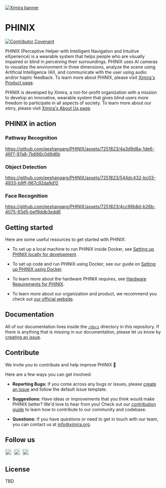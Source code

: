 [![Ximira banner](./.github/assets/ximira-banner.png)](https://ximira.org/)

# PHINIX

[![Contributor Covenant](https://img.shields.io/badge/Contributor%20Covenant-2.1-4baaaa.svg)](CODE_OF_CONDUCT.md)

PHINIX (Perceptive Helper with Intelligent Navigation and Intuitive eXperience)
is a wearable system that helps people who are visually impaired or blind in
perceiving their surroundings. PHINIX uses AI cameras to visualize the environment
in three dimensions, analyze the scene using Artificial Intelligence (AI), and
communicate with the user using audio and/or haptic feedback. To learn more about
PHINIX, please visit [Ximira's Product page](https://ximira.org/product).

PHINIX is developed by Ximira, a not-for-profit organization with a mission to
develop an innovative, wearable system that gives blind users more freedom to
participate in all aspects of society. To learn more about our story, please
visit [Ximira's About Us page](https://ximira.org/about).

## PHINIX in action

### Pathway Recognition

https://github.com/eeshangarg/PHINIX/assets/7251823/4a3d9d8a-1de6-46f7-97a8-7b666c0d9d6b

### Object Detection

https://github.com/eeshangarg/PHINIX/assets/7251823/544dc432-bc03-4933-b9ff-967c92da9d12

### Face Recognition

https://github.com/eeshangarg/PHINIX/assets/7251823/4cc96b8d-b26b-4075-83d5-bef9ddb3edd6

## Getting started

Here are some useful resources to get started with PHINIX:

* To set up a local machine to run PHINIX inside Docker, see
  [Setting up PHINIX locally for development](docs/setup_local.md).

* To set up code and run PHINIX using Docker, see our guide on
  [Setting up PHINIX using Docker](docs/setup_with_docker.md).

* To learn more about the hardware PHINIX requires, see
  [Hardware Requirements for PHINIX](docs/hardware_requirements.md).

* To learn more about our organization and product, we recommend you
  check out [our official website](https://ximira.org/).

## Documentation

All of our documentation lives inside the
[`/docs`](https://github.com/ximira-org/PHINIX/tree/main/docs) directory in this
repository. If there is anything that is missing in our documentation,
please let us know by
[creating an issue](https://github.com/ximira-org/PHINIX/issues/new).

## Contribute

We invite you to contribute and help improve PHINIX 💚

Here are a few ways you can get involved:

- **Reporting Bugs:** If you come across any bugs or issues, please
  [create an issue](https://github.com/ximira-org/PHINIX/issues/new) and follow
  the default issue template.

- **Suggestions:** Have ideas or improvements that you think would make PHINIX better?
  We'd love to hear from you! Check out our [contribution guide](CONTRIBUTING.md) to
  learn how to contribute to our community and codebase.

- **Questions:** If you have questions or need to get in touch with our team, you can
  contact us at info@ximira.org.

## Follow us

<p valign="center">
  <a href="https://www.facebook.com/Ximira-LLC-106627175132440"><img width="20px" src="./.github/assets/facebook.svg" alt="Facebook"></a>&nbsp;&nbsp;<a href="https://twitter.com/XimiraLLC"><img width="20px" src="./.github/assets/twitter.svg" alt="Twitter"></a>&nbsp;&nbsp;<a href="https://www.instagram.com/ximirallc/"><img width="20px" src="./.github/assets/instagram.svg" alt="Instagram"></a>
</p>

## License

TBD
